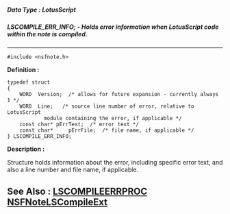 ##### Data Type : LotusScript
##### LSCOMPILE_ERR_INFO; - Holds error information when LotusScript code within the note is compiled.
---
```
#include <nsfnote.h>
```

**Definition :**
```
typedef struct
{
	WORD  Version;  /* allows for future expansion - currently always 1 */
	WORD  Line;   /* source line number of error, relative to LotusScript
	        module containing the error, if applicable */
	const char* pErrText;  /* error text */
	const char*     pErrFile;  /* file name, if applicable */
} LSCOMPILE_ERR_INFO;
```

**Description :**

Structure holds information about the error, including specific error text, and also a line number and file name, if applicable.


**See Also :**
[LSCOMPILEERRPROC](/domino-c-api-docs/reference/Data/LSCOMPILEERRPROC)
[NSFNoteLSCompileExt](/domino-c-api-docs/reference/Func/NSFNoteLSCompileExt)
---
